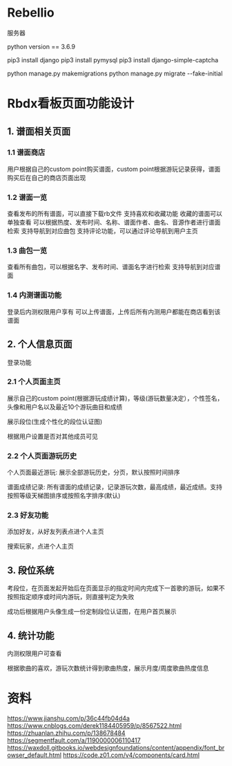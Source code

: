 # Rebellio

服务器

python version == 3.6.9

pip3 install django
pip3 install pymysql
pip3 install django-simple-captcha

python manage.py makemigrations
python manage.py migrate --fake-initial

# Rbdx看板页面功能设计

## 1. 谱面相关页面

### 1.1 谱面商店

用户根据自己的custom point购买谱面，custom point根据游玩记录获得，谱面购买后在自己的商店页面出现

### 1.2 谱面一览

查看发布的所有谱面，可以直接下载rb文件
支持喜欢和收藏功能
收藏的谱面可以单独查看
可以根据热度、发布时间、名称、谱面作者、曲名、音源作者进行谱面检索
支持导航到对应曲包
支持评论功能，可以通过评论导航到用户主页

### 1.3 曲包一览

查看所有曲包，可以根据名字、发布时间、谱面名字进行检索
支持导航到对应谱面

### 1.4 内测谱面功能

登录后内测权限用户享有
可以上传谱面，上传后所有内测用户都能在商店看到该谱面

## 2. 个人信息页面

登录功能

### 2.1 个人页面主页

展示自己的custom point(根据游玩成绩计算)，等级(游玩数量决定），个性签名，头像和用户名以及最近10个游玩曲目和成绩

展示段位(生成个性化的段位认证图)

根据用户设置是否对其他成员可见

### 2.2 个人页面游玩历史

个人页面最近游玩: 展示全部游玩历史，分页，默认按照时间排序

谱面成绩记录: 所有谱面的成绩记录，记录游玩次数，最高成绩，最近成绩。支持按照等级天梯图排序或按照名字排序(默认)

### 2.3 好友功能

添加好友，从好友列表点进个人主页

搜索玩家，点进个人主页

## 3. 段位系统

考段位，在页面发起开始后在页面显示的指定时间内完成下一首歌的游玩，如果不按照指定顺序或时间内游玩，则直接判定为失败

成功后根据用户头像生成一份定制段位认证图，在用户首页展示

## 4. 统计功能

内测权限用户可查看

根据歌曲的喜欢，游玩次数统计得到歌曲热度，展示月度/周度歌曲热度信息

# 资料

https://www.jianshu.com/p/36c44fb04d4a
https://www.cnblogs.com/derek1184405959/p/8567522.html
https://zhuanlan.zhihu.com/p/138678484
https://segmentfault.com/a/1190000006110417
https://waxdoll.gitbooks.io/webdesignfoundations/content/appendix/font_browser_default.html
https://code.z01.com/v4/components/card.html